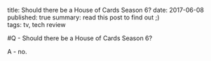 title: Should there be a House of Cards Season 6? 
date: 2017-06-08
published: true
summary: read this post to find out ;)  
tags: tv, tech review

#Q - Should there be a House of Cards Season 6?

A - no.
